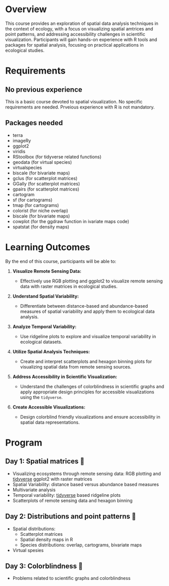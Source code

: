 # Overview
This course provides an exploration of spatial data analysis techniques in the context of ecology, with a focus on visualizing spatial amtrices and point patterns, and addressing accessibility challenges in scientific visualization. Participants will gain hands-on experience with R tools and packages for spatial analysis, focusing on practical applications in ecological studies.

# Requirements
## No previous experience
This is a basic course devoted to spatial visualization. No specific requirements are needed. Prveious experience with R is not mandatory.  


## Packages needed
+ terra
+ imageRy
+ ggplot2
+ viridis
+ RStoolbox (for tidyverse related functions)
+ geodata (for virtual species)
+ virtualspecies
+ biscale (for bivariate maps)
+ gclus (for scatterplot matrices)
+ GGally (for scatterplot matrices)
+ gpairs (for scatterplot matrices)
+ cartogram
+ sf (for cartograms)
+ tmap (for cartograms)
+ colorist (for niche overlap)
+ biscale (for bivariate maps)
+ cowplot  (for the ggdraw function in ivariate maps code)
+ spatstat (for density maps)
  
# Learning Outcomes

By the end of this course, participants will be able to:

1. **Visualize Remote Sensing Data:**  
   - Effectively use RGB plotting and ggplot2 to visualize remote sensing data with raster matrices in ecological studies.

2. **Understand Spatial Variability:**  
   - Differentiate between distance-based and abundance-based measures of spatial variability and apply them to ecological data analysis.

3. **Analyze Temporal Variability:**  
   - Use ridgeline plots to explore and visualize temporal variability in ecological datasets.

4. **Utilize Spatial Analysis Techniques:**  
   - Create and interpret scatterplots and hexagon binning plots for visualizing spatial data from remote sensing sources.

6. **Address Accessibility in Scientific Visualization:**  
   - Understand the challenges of colorblindness in scientific graphs and apply appropriate design principles for accessible visualizations using the `tidyverse`.

8. **Create Accessible Visualizations:**  
   - Design colorblind friendly visualizations and ensure accessibility in spatial data representations.

# Program
## Day 1: Spatial matrices 🚩
+ Visualizing ecosystems through remote sensing data: RGB plotting and [tidyverse](https://www.tidyverse.org/packages/) ggplot2 with raster matrices
+ Spatial Variability: distance based versus abundance based measures
+ Multivariate analysis
+ Temporal variability: [tidyverse](https://www.tidyverse.org/packages/) based ridgeline plots
+ Scatterplots of remote sensing data and hexagon binning
  
## Day 2: Distributions and point patterns 🚩
+ Spatial distributions:
   + Scatterplot matrices 
   + Spatial density maps in R 
   + Species distributions: overlap, cartograms, bivariate maps
+ Virtual spesies
  
## Day 3: Colorblindness 🚩
+ Problems related to scientific graphs and colorblindness


<!-- ## Day 4: Spatial data reporting -->
<!-- + Markdown and LaTex: doc and presentation reporting -->



